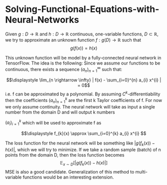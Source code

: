 # Solving-Functional-Equations-with-Neural-Networks

Given $g: D \rightarrow \mathbb{R}$ and $h: D \rightarrow \mathbb{R}$ continuous, one-variable functions, $D \subset \mathbb{R}$, we try to approximate an  unknown function $f: g(D) \rightarrow \mathbb{R}$ such that $$g(f(x)) = h(x)$$

This unknown function will be model by a fully-connected neural network in TensorFlow. The idea is the following: Since we assume our functions to be continuous, there exists a sequence $(a_{n})_{n=1}^{\infty}$ such that: 

$$\displaystyle \lim_{n \rightarrow \infty} | f(x)  - \sum_{i=0}^{n} a_{i} x^{i} | = 0$$ i.e. f can be approximated by a polynomial. By assuming $C^{k}$-differentiability then the coefficients  $(a_{n})_{n=1}^{k}$ are the first k Taylor coefficients of f. For now we only assume continuity. The neural network will take as input a single number from the domain D and will output k numbers 

$(a_{i})_{i=1}^{k}$ which will be used to approximate f as 

$$\displaystyle f_{k}(x) \approx \sum_{i=0}^{k} a_{i} x^{i} $$

The loss function for the neural network will be something like $|g(f_{k}(x)) - h(x)|$, which we will try to minimize. If we take a random sample (batch) of n points from the domain D, then the loss function becomes $$\displaystyle \mathbb{E}_{x \sim D} [|g(f_k(x)) - h(x)|]$$ MSE is also a good candidate. Generalization of this method to multi-variable functions would be an interesting extension.
